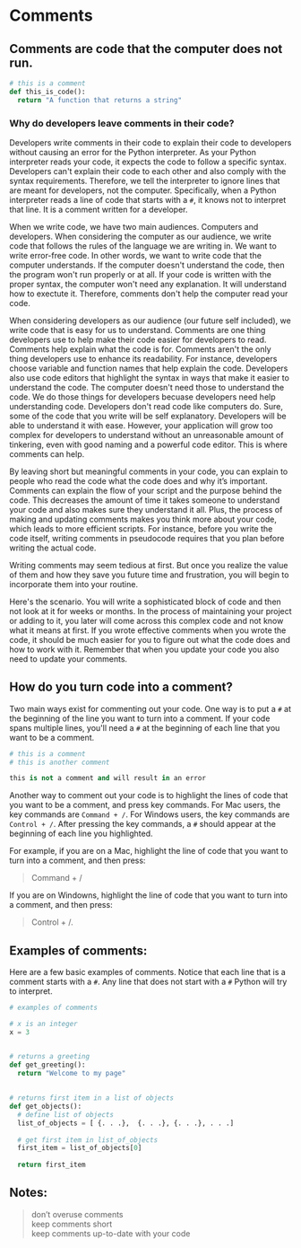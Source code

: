 # Comments  

## Comments are code that the computer does not run. 

```python
# this is a comment
def this_is_code():
  return "A function that returns a string"
```

### Why do developers leave comments in their code?  

Developers write comments in their code to explain their code to developers without causing an error for the Python interpreter. As your Python interpreter reads your code, it expects the code to follow a specific syntax. Developers can't explain their code to each other and also comply with the syntax requirements. Therefore, we tell the interpreter to ignore lines that are meant for developers, not the computer. Specifically, when a Python interpreter reads a line of code that starts with a `#`, it knows not to interpret that line. It is a comment written for a developer. 

When we write code, we have two main audiences. Computers and developers. When considering the computer as our audience, we write code that follows the rules of the language we are writing in. We want to write error-free code. In other words, we want to write code that the computer understands. If the computer doesn't understand the code, then the program won't run properly or at all. If your code is written with the proper syntax, the computer won't need any explanation. It will understand how to exectute it. Therefore, comments don't help the computer read your code.

When considering developers as our audience (our future self included), we write code that is easy for us to understand. Comments are one thing developers use to help make their code easier for developers to read. Comments help explain what the code is for. Comments aren't the only thing developers use to enhance its readability. For instance, developers choose variable and function names that help explain the code. Developers also use code editors that highlight the syntax in ways that make it easier to understand the code. The computer doesn't need those to understand the code. We do those things for developers becuase developers need help understanding code. Developers don't read code like computers do. Sure, some of the code that you write will be self explanatory. Developers will be able to understand it with ease. However, your application will grow too complex for developers to understand without an unreasonable amount of tinkering, even with good naming and a powerful code editor. This is where comments can help.  

By leaving short but meaningful comments in your code, you can explain to people who read the code what the code does and why it’s important. Comments can explain the flow of your script and the purpose behind the code. This decreases the amount of time it takes someone to understand your code and also makes sure they understand it all. Plus, the process of making and updating comments makes you think more about your code, which leads to more efficient scripts. For instance, before you write the code itself, writing comments in pseudocode requires that you plan before writing the actual code.  

Writing comments may seem tedious at first. But once you realize the value of them and how they save you future time and frustration, you will begin to incorporate them into your routine. 

Here's the scenario. You will write a sophisticated block of code and then not look at it for weeks or months. In the process of maintaining your project or adding to it, you later will come across this complex code and not know what it means at first. If you wrote effective comments when you wrote the code, it should be much easier for you to figure out what the code does and how to work with it. Remember that when you update your code you also need to update your comments.

## How do you turn code into a comment?    

Two main ways exist for commenting out your code. One way is to put a `#` at the beginning of the line you want to turn into a comment. If your code spans multiple lines, you'll need a `#` at the beginning of each line that you want to be a comment. 

```python
# this is a comment
# this is another comment
```

```python
this is not a comment and will result in an error
```

Another way to comment out your code is to highlight the lines of code that you want to be a comment, and press key commands. For Mac users, the key commands are `Command + /`. For Windows users, the key commands are `Control + /`. After pressing the key commands, a `#` should appear at the beginning of each line you highlighted.

For example, if you are on a Mac, highlight the line of code that you want to turn into a comment, and then press:

> Command + /  

If you are on Windowns, highlight the line of code that you want to turn into a comment, and then press:

> Control + /.  

## Examples of comments:  

Here are a few basic examples of comments. Notice that each line that is a comment starts with a `#`. Any line that does not start with a `#` Python will try to interpret.

```python
# examples of comments

# x is an integer
x = 3


# returns a greeting
def get_greeting():
  return "Welcome to my page"
  
  
# returns first item in a list of objects
def get_objects():
  # define list of objects
  list_of_objects = [ {. . .},  {. . .}, {. . .}, . . .]
  
  # get first item in list_of_objects
  first_item = list_of_objects[0]
  
  return first_item
```

## Notes: 
> don’t overuse comments  
> keep comments short  
> keep comments up-to-date with your code  

